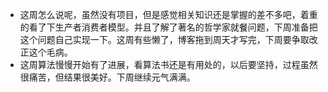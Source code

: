  - 这周怎么说呢，虽然没有项目，但是感觉相关知识还是掌握的差不多吧，着重的看了下生产者消费者模型。并且了解了著名的哲学家就餐问题，下周准备把这个问题自己实现一下。这周有些懒了，博客拖到周天才写完，下周要争取改正这个毛病。
 - 这周算法慢慢开始有了进展，看算法书还是有用处的，以后要坚持，过程虽然很痛苦，但结果很美好。下周继续元气满满。